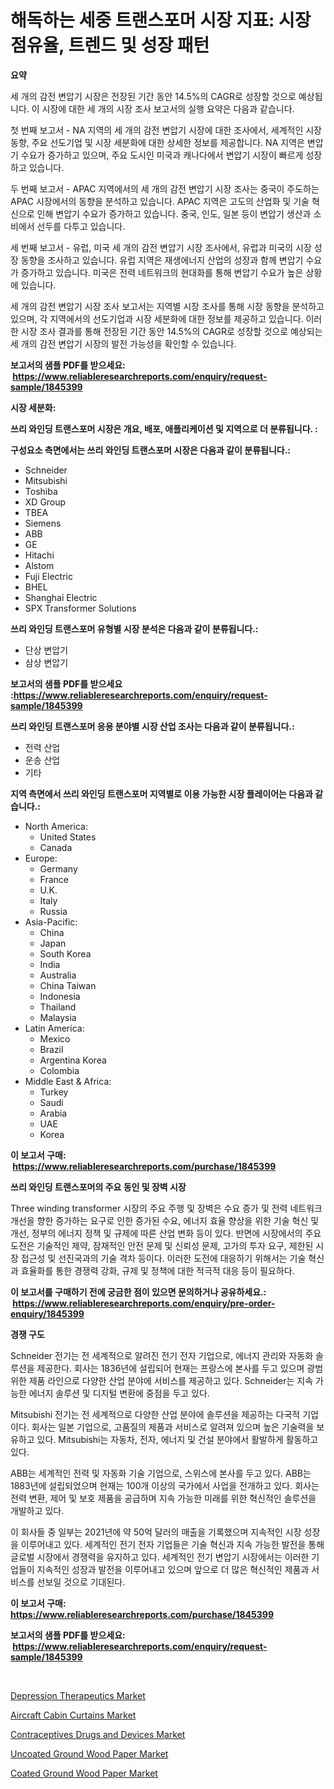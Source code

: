<p><h1>해독하는 세중 트랜스포머 시장 지표: 시장 점유율, 트렌드 및 성장 패턴</h1></p><p><strong>요약</strong></p>
<p><p>세 개의 감전 변압기 시장은 전장된 기간 동안 14.5%의 CAGR로 성장할 것으로 예상됩니다. 이 시장에 대한 세 개의 시장 조사 보고서의 실행 요약은 다음과 같습니다.</p><p>첫 번째 보고서 - NA 지역의 세 개의 감전 변압기 시장에 대한 조사에서, 세계적인 시장 동향, 주요 선도기업 및 시장 세분화에 대한 상세한 정보를 제공합니다. NA 지역은 변압기 수요가 증가하고 있으며, 주요 도시인 미국과 캐나다에서 변압기 시장이 빠르게 성장하고 있습니다.</p><p>두 번째 보고서 - APAC 지역에서의 세 개의 감전 변압기 시장 조사는 중국이 주도하는 APAC 시장에서의 동향을 분석하고 있습니다. APAC 지역은 고도의 산업화 및 기술 혁신으로 인해 변압기 수요가 증가하고 있습니다. 중국, 인도, 일본 등이 변압기 생산과 소비에서 선두를 다투고 있습니다.</p><p>세 번째 보고서 - 유럽, 미국 세 개의 감전 변압기 시장 조사에서, 유럽과 미국의 시장 성장 동향을 조사하고 있습니다. 유럽 지역은 재생에너지 산업의 성장과 함께 변압기 수요가 증가하고 있습니다. 미국은 전력 네트워크의 현대화를 통해 변압기 수요가 높은 상황에 있습니다.</p><p>세 개의 감전 변압기 시장 조사 보고서는 지역별 시장 조사를 통해 시장 동향을 분석하고 있으며, 각 지역에서의 선도기업과 시장 세분화에 대한 정보를 제공하고 있습니다. 이러한 시장 조사 결과를 통해 전장된 기간 동안 14.5%의 CAGR로 성장할 것으로 예상되는 세 개의 감전 변압기 시장의 발전 가능성을 확인할 수 있습니다.</p></p>
<p><strong>보고서의 샘플 PDF를 받으세요: &nbsp;<a href="https://www.reliableresearchreports.com/enquiry/request-sample/1845399">https://www.reliableresearchreports.com/enquiry/request-sample/1845399</a></strong></p>
<p><strong>시장 세분화:</strong></p>
<p><strong> 쓰리 와인딩 트랜스포머 시장은 개요, 배포, 애플리케이션 및 지역으로 더 분류됩니다. :</strong></p>
<p><strong>구성요소 측면에서는 쓰리 와인딩 트랜스포머 시장은 다음과 같이 분류됩니다.:</strong></p>
<p><ul><li>Schneider</li><li>Mitsubishi</li><li>Toshiba</li><li>XD Group</li><li>TBEA</li><li>Siemens</li><li>ABB</li><li>GE</li><li>Hitachi</li><li>Alstom</li><li>Fuji Electric</li><li>BHEL</li><li>Shanghai Electric</li><li>SPX Transformer Solutions</li></ul></p>
<p><strong> 쓰리 와인딩 트랜스포머 유형별 시장 분석은 다음과 같이 분류됩니다.:</strong></p>
<p><ul><li>단상 변압기</li><li>삼상 변압기</li></ul></p>
<p><strong>보고서의 샘플 PDF를 받으세요 :<a href="https://www.reliableresearchreports.com/enquiry/request-sample/1845399">https://www.reliableresearchreports.com/enquiry/request-sample/1845399</a></strong></p>
<p><strong> 쓰리 와인딩 트랜스포머 응용 분야별 시장 산업 조사는 다음과 같이 분류됩니다.:</strong></p>
<p><ul><li>전력 산업</li><li>운송 산업</li><li>기타</li></ul></p>
<p><strong>지역 측면에서 쓰리 와인딩 트랜스포머 지역별로 이용 가능한 시장 플레이어는 다음과 같습니다.:</strong></p>
<p><ul>
    <li>
        North America:
        <ul>
            <li>United States</li>
            <li>Canada</li>
        </ul>
    </li>
    <li>
        Europe:
        <ul>
            <li>Germany</li>
            <li>France</li>
            <li>U.K.</li>
            <li>Italy</li>
            <li>Russia</li>
        </ul>
    </li>
    <li>
        Asia-Pacific:
        <ul>
            <li>China</li>
            <li>Japan</li>
            <li>South Korea</li>
            <li>India</li>
            <li>Australia</li>
            <li>China Taiwan</li>
            <li>Indonesia</li>
            <li>Thailand</li>
            <li>Malaysia</li>
        </ul>
    </li>
    <li>
        Latin America:
        <ul>
            <li>Mexico</li>
            <li>Brazil</li>
            <li>Argentina Korea</li>
            <li>Colombia</li>
        </ul>
    </li>
    <li>
        Middle East & Africa:
        <ul>
            <li>Turkey</li>
            <li>Saudi</li>
            <li>Arabia</li>
            <li>UAE</li>
            <li>Korea</li>
        </ul>
    </li>
    </ul></p>
<p><strong>이 보고서 구매: &nbsp;<a href="https://www.reliableresearchreports.com/purchase/1845399">https://www.reliableresearchreports.com/purchase/1845399</a></strong></p>
<p><strong>쓰리 와인딩 트랜스포머의 주요 동인 및 장벽 시장</strong></p>
<p><p>Three winding transformer 시장의 주요 주행 및 장벽은 수요 증가 및 전력 네트워크 개선을 향한 증가하는 요구로 인한 증가된 수요, 에너지 효율 향상을 위한 기술 혁신 및 개선, 정부의 에너지 정책 및 규제에 따른 산업 변화 등이 있다. 반면에 시장에서의 주요 도전은 기술적인 제약, 잠재적인 안전 문제 및 신뢰성 문제, 고가의 투자 요구, 제한된 시장 접근성 및 선진국과의 기술 격차 등이다. 이러한 도전에 대응하기 위해서는 기술 혁신과 효율화를 통한 경쟁력 강화, 규제 및 정책에 대한 적극적 대응 등이 필요하다.</p></p>
<p><strong>이 보고서를 구매하기 전에 궁금한 점이 있으면 문의하거나 공유하세요.: &nbsp;<a href="https://www.reliableresearchreports.com/enquiry/pre-order-enquiry/1845399">https://www.reliableresearchreports.com/enquiry/pre-order-enquiry/1845399</a></strong></p>
<p><strong>경쟁 구도</strong></p>
<p><p>Schneider 전기는 전 세계적으로 알려진 전기 전자 기업으로, 에너지 관리와 자동화 솔루션을 제공한다. 회사는 1836년에 설립되어 현재는 프랑스에 본사를 두고 있으며 광범위한 제품 라인으로 다양한 산업 분야에 서비스를 제공하고 있다. Schneider는 지속 가능한 에너지 솔루션 및 디지털 변환에 중점을 두고 있다.</p><p>Mitsubishi 전기는 전 세계적으로 다양한 산업 분야에 솔루션을 제공하는 다국적 기업이다. 회사는 일본 기업으로, 고품질의 제품과 서비스로 알려져 있으며 높은 기술력을 보유하고 있다. Mitsubishi는 자동차, 전자, 에너지 및 건설 분야에서 활발하게 활동하고 있다.</p><p>ABB는 세계적인 전력 및 자동화 기술 기업으로, 스위스에 본사를 두고 있다. ABB는 1883년에 설립되었으며 현재는 100개 이상의 국가에서 사업을 전개하고 있다. 회사는 전력 변환, 제어 및 보호 제품을 공급하며 지속 가능한 미래를 위한 혁신적인 솔루션을 개발하고 있다.</p><p>이 회사들 중 일부는 2021년에 약 50억 달러의 매출을 기록했으며 지속적인 시장 성장을 이루어내고 있다. 세계적인 전기 전자 기업들은 기술 혁신과 지속 가능한 발전을 통해 글로벌 시장에서 경쟁력을 유지하고 있다. 세계적인 전기 변압기 시장에서는 이러한 기업들이 지속적인 성장과 발전을 이루어내고 있으며 앞으로 더 많은 혁신적인 제품과 서비스를 선보일 것으로 기대된다.</p></p>
<p><strong>이 보고서 구매: &nbsp; <a href="https://www.reliableresearchreports.com/purchase/1845399">https://www.reliableresearchreports.com/purchase/1845399</a></strong></p>
<p><strong>보고서의 샘플 PDF를 받으세요: &nbsp;<a href="https://www.reliableresearchreports.com/enquiry/request-sample/1845399">https://www.reliableresearchreports.com/enquiry/request-sample/1845399</a></strong><strong></strong></p>
<p>&nbsp;</p>
<p><p><a href="https://forested-sushi-9b0.notion.site/Depression-Therapeutics-Market-with-the-goal-of-estimating-the-market-size-and-future-growth-potenti-9ed0968d89064fe3a8034036161d0cdd">Depression Therapeutics Market</a></p><p><a href="https://github.com/Hazelklievgspy6vdcsmu106w/Market-Research-Report-List-1/blob/main/aircraft-cabin-curtains-market.md">Aircraft Cabin Curtains Market</a></p><p><a href="https://summer-dogwood-3e9.notion.site/Contraceptives-Drugs-and-Devices-Market-Size-Furnishes-Valuable-Information-Encompassing-Market-Shar-f2e9c60a81aa4bce9a52f07e9f7c1f3b">Contraceptives Drugs and Devices Market</a></p><p><a href="https://view.publitas.com/reportprime-1/uncoated-ground-wood-paper-market-size-furnishes-valuable-information-encompassing-market-share-market-trends-and-projections-spanning-from-2024-to-2031/">Uncoated Ground Wood Paper Market</a></p><p><a href="https://view.publitas.com/reportprime-1/coated-ground-wood-paper-market-share-market-new-trends-analysis-report-by-type-by-application-by-end-use-by-region-and-segment-forecasts-2024-2031/">Coated Ground Wood Paper Market</a></p></p>